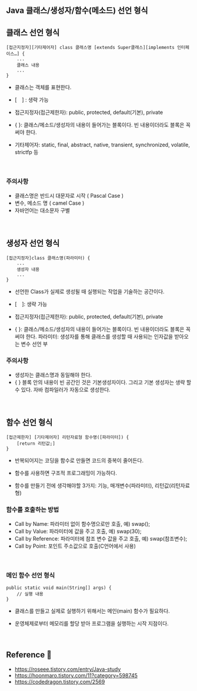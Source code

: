 ## Java 클래스/생성자/함수(메소드) 선언 형식

## 클래스 선언 형식

```
[접근지정자][기타제어자] class 클래스명 [extends Super클래스][implements 인터페이스…] {
    ...
    클래스 내용
    ...
}
```

- 클래스는 객체를 표현한다.

- [　] : 생략 가능

- 접근지정자(접근제한자): public, protected, default(기본), private

- { }: 클래스/메소드/생성자의 내용이 들어가는 블록이다. 빈 내용이더라도 블록은 꼭 써야 한다.

- 기타제어자: static, final, abstract, native, transient, synchronized, volatile, strictfp 등

　

### 주의사항

- 클래스명은 반드시 대문자로 시작 ( Pascal Case )
- 변수, 메소드 명 ( camel Case )
- 자바언어는 대소문자 구별

　

## 생성자 선언 형식

```
[접근지정자]class 클래스명(파라미터) {
    ...
    생성자 내용
    ...
}
```

- 선언한 Class가 실제로 생성될 때 실행되는 작업을 기술하는 공간이다.

- [　]: 생략 가능

- 접근지정자(접근제한자): public, protected, default(기본), private

- { }: 클래스/메소드/생성자의 내용이 들어가는 블록이다. 빈 내용이더라도 블록은 꼭 써야 한다.
파라미터: 생성자를 통해 클래스를 생성할 때 사용되는 인자값을 받아오는 변수 선언 부


### 주의사항

- 생성자는 클래스명과 동일해야 한다.
- { } 블록 안의 내용이 빈 공간인 것은 기본생성자이다. 그리고 기본 생성자는 생략 할 수 있다. 자바 컴파일러가 자동으로 생성한다.


　


## 함수 선언 형식
```
[접근제한자] [기타제어자] 리턴자료형 함수명([파라미터]) {
    [return 리턴값;]
}
```

- 반복되어지는 코딩을 함수로 만들면 코드의 중복이 줄어든다.

- 함수를 사용하면 구조적 프로그래밍이 가능하다.

- 함수를 만들기 전에 생각해야할 3가지: 기능, 매개변수(파라미터), 리턴값(리턴자료형)

### 함수를 호출하는 방법

- Call by Name: 파라미터 없이 함수명으로만 호출, 예) swap();
- Call by Value: 파라미터에 값을 주고 호출, 예) swap(30);
- Call by Reference: 파라미터에 참조 변수 값을 주고 호출, 예) swap(참조변수);
- Call by Point: 포인트 주소값으로 호출(C언어에서 사용)

　


### 메인 함수 선언 형식
```
public static void main(String[] args) {
    // 실행 내용
}
```

- 클래스를 만들고 실제로 실행하기 위해서는 메인(main) 함수가 필요하다.

- 운영체제로부터 메모리를 할당 받아 프로그램을 실행하는 시작 지점이다.


　


## Reference :pushpin:

- https://roseee.tistory.com/entry/Java-study
- https://hoonmaro.tistory.com/11?category=598745
- https://codedragon.tistory.com/2569
